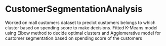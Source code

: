 # CustomerSegmentationAnalysis
Worked on mall customers dataset to predict customers belongs to which cluster based on spending score to make decisions. Fitted K-Means model using Elbow method to decide optimal clusters and Agglomerative model for customer segmentation based on spending score of the customers 
